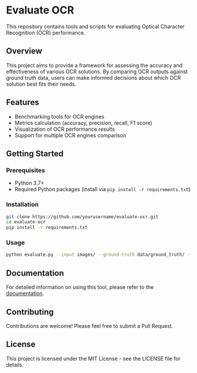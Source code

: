 # Evaluate OCR

This repository contains tools and scripts for evaluating Optical Character Recognition (OCR) performance.

## Overview

This project aims to provide a framework for assessing the accuracy and effectiveness of various OCR solutions. By comparing OCR outputs against ground truth data, users can make informed decisions about which OCR solution best fits their needs.

## Features

- Benchmarking tools for OCR engines
- Metrics calculation (accuracy, precision, recall, F1 score)
- Visualization of OCR performance results
- Support for multiple OCR engines comparison

## Getting Started

### Prerequisites

- Python 3.7+
- Required Python packages (install via `pip install -r requirements.txt`)

### Installation

```bash
git clone https://github.com/yourusername/evaluate-ocr.git
cd evaluate-ocr
pip install -r requirements.txt
```

### Usage

```bash
python evaluate.py --input images/ --ground-truth data/ground_truth/ --ocr-engine tesseract
```

## Documentation

For detailed information on using this tool, please refer to the [documentation](docs/index.md).

## Contributing

Contributions are welcome! Please feel free to submit a Pull Request.

## License

This project is licensed under the MIT License - see the LICENSE file for details.